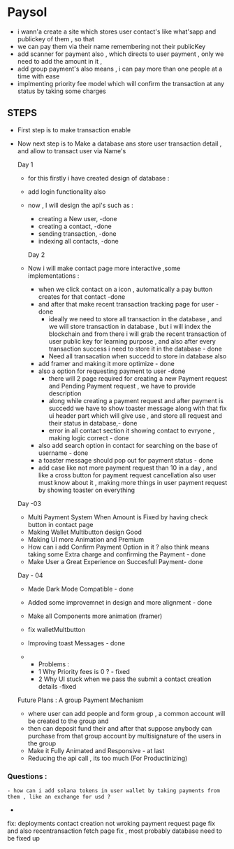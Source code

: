 # Paysol

- i wann'a create a site which stores user contact's like what'sapp and publickey of them , so that
- we can pay them via their name remembering not their publicKey
- add scanner for payment also , which directs to user payment , only we need to add the amount in it ,
- add group payment's also means , i can pay more than one people at a time with ease
- implmenting priority fee model which will confirm the transaction at any status by taking some charges

## STEPS

- First step is to make transaction enable
- Now next step is to Make a database ans store user transaction detail , and allow to transact user via Name's

  Day 1

  - for this firstly i have created design of database :
  - add login functionality also
  - now , I will design the api's such as :

    - creating a New user, -done
    - creating a contact, -done
    - sending transaction, -done
    - indexing all contacts, -done

    Day 2

  - Now i will make contact page more interactive ,some implementations :
    - when we click contact on a icon , automatically a pay button creates for that contact -done
    - and after that make recent transaction tracking page for user -done
      - ideally we need to store all transaction in the database , and we will store transaction in database , but i will index the blockchain and from there i will grab the recent transaction of user public key for learning purpose , and also after every transaction success i need to store it in the database - done
      - Need all transacation when succedd to store in database also
    - add framer and making it more optimize - done
    - also a option for requesting payment to user -done
      - there will 2 page required for creating a new Payment request and Pending Payment request , we have to provide description
      - along while creating a payment request and after payment is succedd we have to show toaster message along with that fix ui header part which will give use , and store all request and their status in database,- done
      - error in all contact section it showing contact to evryone , making logic correct - done
    - also add search option in contact for searching on the base of username - done
    - a toaster message should pop out for payment status - done
    - add case like not more payment request than 10 in a day , and like a cross button for payment request cancellation also user must know about it , making more things in user payment request by showing toaster on everything

  Day -03

  - Multi Payment System When Amount is Fixed by having check button in contact page
  - Making Wallet Multibutton design Good
  - Making UI more Animation and Premium
  - How can i add Confirm Payment Option in it ? also think means taking some Extra charge and confirming the Payment - done
  - Make User a Great Experience on Succesfull Payment- done

  Day - 04

  - Made Dark Mode Compatible - done
  - Added some improvemnet in design and more alignment - done
  - Make all Components more animation (framer)
  - fix walletMultbutton
  - Improving toast Messages - done

  - - Problems :
    - 1 Why Priority fees is 0 ? - fixed
    - 2 Why UI stuck when we pass the submit a contact creation details -fixed

  Future Plans :
  A group Payment Mechanism

  - where user can add people and form group , a common account will be created to the group and
  - then can deposit fund their and after that suppose anybody can purchase from that group account by multisignature of the users in the group
  - Make it Fully Animated and Responsive - at last
  - Reducing the api call , its too much (For Productinizing)

### Questions :

    - how can i add solana tokens in user wallet by taking payments from them , like an exchange for usd ?

-

fix: deployments
contact creation not wroking
payment request page fix
and also recentransaction fetch page fix ,
most probably database need to be fixed up
